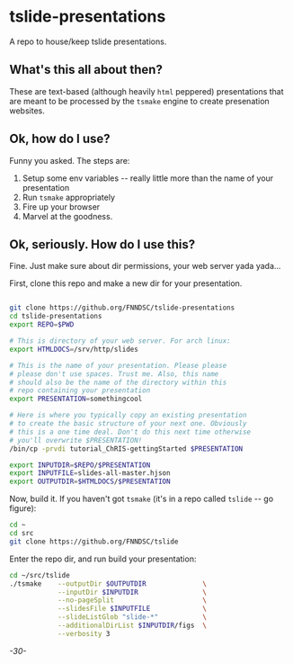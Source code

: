 # tslide-presentations
A repo to house/keep tslide presentations.

## What's this all about then?

These are text-based (although heavily `html` peppered) presentations that are meant to be processed by the `tsmake` engine to create presenation websites.

## Ok, how do I use?

Funny you asked. The steps are:

1. Setup some env variables -- really little more than the name of your presentation
2. Run `tsmake` appropriately
3. Fire up your browser
4. Marvel at the goodness.

## Ok, seriously. How do I use this?

Fine. Just make sure about dir permissions, your web server yada yada...

First, clone this repo and make a new dir for your presentation.

```bash

git clone https://github.org/FNNDSC/tslide-presentations
cd tslide-presentations
export REPO=$PWD

# This is directory of your web server. For arch linux:
export HTMLDOCS=/srv/http/slides

# This is the name of your presentation. Please please
# please don't use spaces. Trust me. Also, this name
# should also be the name of the directory within this
# repo containing your presentation
export PRESENTATION=somethingcool

# Here is where you typically copy an existing presentation
# to create the basic structure of your next one. Obviously
# this is a one time deal. Don't do this next time otherwise
# you'll overwrite $PRESENTATION!
/bin/cp -prvdi tutorial_ChRIS-gettingStarted $PRESENTATION

export INPUTDIR=$REPO/$PRESENTATION 
export INPUTFILE=slides-all-master.hjson
export OUTPUTDIR=$HTMLDOCS/$PRESENTATION

```

Now, build it. If you haven't got `tsmake` (it's in a repo called `tslide` -- go figure):

```bash
cd ~
cd src
git clone https://github.org/FNNDSC/tslide
```

Enter the repo dir, and run build your presentation:

```bash
cd ~/src/tslide
./tsmake    --outputDir $OUTPUTDIR              \
            --inputDir $INPUTDIR                \
            --no-pageSplit                      \
            --slidesFile $INPUTFILE             \
            --slideListGlob "slide-*"           \
            --additionalDirList $INPUTDIR/figs  \
            --verbosity 3
```

_-30-_
